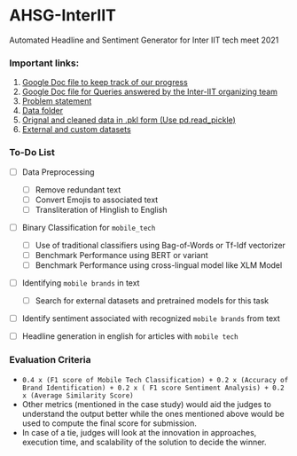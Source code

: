 # AHSG-InterIIT
Automated Headline and Sentiment Generator for Inter IIT tech meet 2021

### Important links:
1. [Google Doc file to keep track of our progress](https://docs.google.com/document/d/1SsXJjiLKxtuJC0whoP9daylfpWBGX4FuSvZZn7yImU0/edit?usp=sharing)
2. [Google Doc file for Queries answered by the Inter-IIT organizing team](https://docs.google.com/document/d/1y9IlOsstIJrhFlsqhyTyyVYj5g_jIM1e19fMjlYUGOg/edit)
3. [Problem statement](https://drive.google.com/file/d/1RrHu3dIRgOdg6_qNTVy5iwVkeFGCcz_H/view?usp=sharing)
4. [Data folder](https://drive.google.com/drive/folders/1XMxbp0zFawmSGy0P_NKRSo3R5rC1qK4c?usp=sharing)
5. [Orignal and cleaned data in .pkl form (Use pd.read_pickle)](https://drive.google.com/drive/folders/1HgsfTcG-0uuxb8HOujyL5CrMFIiFrBjf?usp=sharing)
6. [External and custom datasets](https://drive.google.com/drive/u/1/folders/1pB028xxJml-ivJoWWFweY_i96DLwVs8n)
### To-Do List

- [ ] Data Preprocessing
    - [ ] Remove redundant text
    - [ ] Convert Emojis to associated text
    - [ ] Transliteration of Hinglish to English
- [ ] Binary Classification for `mobile_tech`
    - [ ] Use of traditional classifiers using Bag-of-Words or Tf-Idf vectorizer
    - [ ] Benchmark Performance using BERT or variant  
    - [ ] Benchmark Performance using cross-lingual model like XLM Model
- [ ] Identifying `mobile brands` in text
    - [ ] Search for external datasets and pretrained models for this task
- [ ] Identify sentiment associated with recognized `mobile brands` from text
- [ ] Headline generation in english for articles with `mobile tech`



### Evaluation Criteria
- `0.4 x (F1 score of Mobile Tech Classification) + 0.2 x (Accuracy of Brand Identification) + 0.2 x ( F1 score Sentiment Analysis) + 0.2 x (Average Similarity Score)`
- Other metrics (mentioned in the case study) would aid the judges to understand the output better while the ones mentioned above would be used to compute the final score for submission. 
- In case of a tie, judges will look at the innovation in approaches, execution time, and scalability of the solution to decide the winner.
